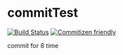 # commitTest
[![Build Status](https://travis-ci.com/EastLee/commitTest.svg?branch=master)](https://travis-ci.com/EastLee/commitTest)
[![Commitizen friendly](https://img.shields.io/badge/commitizen-friendly-brightgreen.svg)](http://commitizen.github.io/cz-cli/)


commit for 8 time
